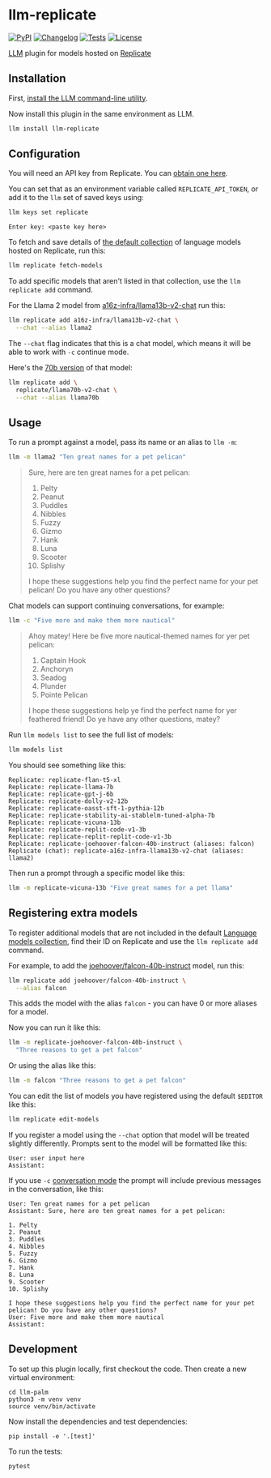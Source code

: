 # llm-replicate

[![PyPI](https://img.shields.io/pypi/v/llm-replicate.svg)](https://pypi.org/project/llm-replicate/)
[![Changelog](https://img.shields.io/github/v/release/simonw/llm-replicate?include_prereleases&label=changelog)](https://github.com/simonw/llm-replicate/releases)
[![Tests](https://github.com/simonw/llm-replicate/workflows/Test/badge.svg)](https://github.com/simonw/llm-replicate/actions?query=workflow%3ATest)
[![License](https://img.shields.io/badge/license-Apache%202.0-blue.svg)](https://github.com/simonw/llm-replicate/blob/main/LICENSE)

[LLM](https://llm.datasette.io/) plugin for models hosted on [Replicate](https://replicate.com/)

## Installation

First, [install the LLM command-line utility](https://llm.datasette.io/en/stable/setup.html).

Now install this plugin in the same environment as LLM.
```bash
llm install llm-replicate
```
## Configuration

You will need an API key from Replicate. You can [obtain one here](https://replicate.com/account/api-tokens).

You can set that as an environment variable called `REPLICATE_API_TOKEN`, or add it to the `llm` set of saved keys using:

```bash
llm keys set replicate
```
```
Enter key: <paste key here>
```
To fetch and save details of [the default collection](https://replicate.com/collections/language-models) of language models hosted on Replicate, run this:
```bash
llm replicate fetch-models
```
To add specific models that aren't listed in that collection, use the `llm replicate add` command.

For the Llama 2 model from [a16z-infra/llama13b-v2-chat](https://replicate.com/a16z-infra/llama13b-v2-chat) run this:

```bash
llm replicate add a16z-infra/llama13b-v2-chat \
  --chat --alias llama2
```
The `--chat` flag indicates that this is a chat model, which means it will be able to work with `-c` continue mode.

Here's the [70b version](https://replicate.com/replicate/llama70b-v2-chat) of that model:
```bash
llm replicate add \
  replicate/llama70b-v2-chat \
  --chat --alias llama70b
```
## Usage

To run a prompt against a model, pass its name or an alias to `llm -m`:
```bash
llm -m llama2 "Ten great names for a pet pelican"
```

> Sure, here are ten great names for a pet pelican:
>
> 1. Pelty
> 2. Peanut
> 3. Puddles
> 4. Nibbles
> 5. Fuzzy
> 6. Gizmo
> 7. Hank
> 8. Luna
> 9. Scooter
> 10. Splishy
>
> I hope these suggestions help you find the perfect name for your pet pelican! Do you have any other questions?


Chat models can support continuing conversations, for example:
```bash
llm -c "Five more and make them more nautical"
```
> Ahoy matey! Here be five more nautical-themed names for yer pet pelican:
>
> 1. Captain Hook
> 2. Anchoryn
> 3. Seadog
> 4. Plunder
> 5. Pointe Pelican
>
> I hope these suggestions help ye find the perfect name for yer feathered friend! Do ye have any other questions, matey?

Run `llm models list` to see the full list of models:

```bash
llm models list
```
You should see something like this:
```
Replicate: replicate-flan-t5-xl
Replicate: replicate-llama-7b
Replicate: replicate-gpt-j-6b
Replicate: replicate-dolly-v2-12b
Replicate: replicate-oasst-sft-1-pythia-12b
Replicate: replicate-stability-ai-stablelm-tuned-alpha-7b
Replicate: replicate-vicuna-13b
Replicate: replicate-replit-code-v1-3b
Replicate: replicate-replit-replit-code-v1-3b
Replicate: replicate-joehoover-falcon-40b-instruct (aliases: falcon)
Replicate (chat): replicate-a16z-infra-llama13b-v2-chat (aliases: llama2)
```
Then run a prompt through a specific model like this:
```bash
llm -m replicate-vicuna-13b "Five great names for a pet llama"
```

## Registering extra models

To register additional models that are not included in the default [Language models collection](https://replicate.com/collections/language-models), find their ID on Replicate and use the `llm replicate add` command.

For example, to add the [joehoover/falcon-40b-instruct](https://replicate.com/joehoover/falcon-40b-instruct) model, run this:

```bash
llm replicate add joehoover/falcon-40b-instruct \
  --alias falcon
```
This adds the model with the alias `falcon` - you can have 0 or more aliases for a model.

Now you can run it like this:
```bash
llm -m replicate-joehoover-falcon-40b-instruct \
  "Three reasons to get a pet falcon"
```
Or using the alias like this:
```bash
llm -m falcon "Three reasons to get a pet falcon"
```
You can edit the list of models you have registered using the default `$EDITOR` like this:
```bash
llm replicate edit-models
```
If you register a model using the `--chat` option that model will be treated slightly differently. Prompts sent to the model will be formatted like this:
```
User: user input here
Assistant:
```
If you use `-c` [conversation mode](https://llm.datasette.io/en/stable/usage.html#continuing-a-conversation) the prompt will include previous messages in the conversation, like this:
```
User: Ten great names for a pet pelican
Assistant: Sure, here are ten great names for a pet pelican:

1. Pelty
2. Peanut
3. Puddles
4. Nibbles
5. Fuzzy
6. Gizmo
7. Hank
8. Luna
9. Scooter
10. Splishy

I hope these suggestions help you find the perfect name for your pet pelican! Do you have any other questions?
User: Five more and make them more nautical
Assistant:
```

## Development

To set up this plugin locally, first checkout the code. Then create a new virtual environment:

    cd llm-palm
    python3 -m venv venv
    source venv/bin/activate

Now install the dependencies and test dependencies:

    pip install -e '.[test]'

To run the tests:

    pytest
